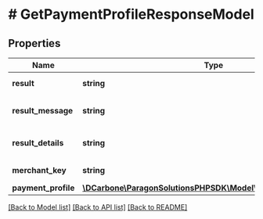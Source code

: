 # # GetPaymentProfileResponseModel

## Properties

Name | Type | Description | Notes
------------ | ------------- | ------------- | -------------
**result** | **string** | Method result code | [optional]
**result_message** | **string** | Method result message | [optional]
**result_details** | **string** | Method result details | [optional]
**merchant_key** | **string** | Merchant Key | [optional]
**payment_profile** | [**\DCarbone\ParagonSolutionsPHPSDK\Model\PaymentMethodProfile**](PaymentMethodProfile.md) |  | [optional]

[[Back to Model list]](../../README.md#models) [[Back to API list]](../../README.md#endpoints) [[Back to README]](../../README.md)
